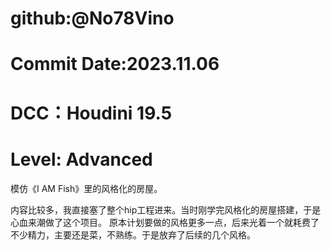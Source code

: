 # github:@No78Vino
# Commit Date:2023.11.06
# DCC：Houdini 19.5 
# Level: Advanced

模仿《I AM Fish》里的风格化的房屋。

内容比较多，我直接塞了整个hip工程进来。当时刚学完风格化的房屋搭建，于是心血来潮做了这个项目。
原本计划要做的风格更多一点，后来光着一个就耗费了不少精力，主要还是菜，不熟练。于是放弃了后续的几个风格。
